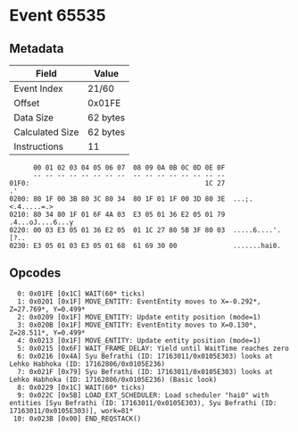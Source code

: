 # Event 65535

## Metadata

| Field           | Value    |
|-----------------|----------|
| Event Index     | 21/60    |
| Offset          | 0x01FE   |
| Data Size       | 62 bytes |
| Calculated Size | 62 bytes |
| Instructions    | 11       |

```
      00 01 02 03 04 05 06 07  08 09 0A 0B 0C 0D 0E 0F
      -- -- -- -- -- -- -- --  -- -- -- -- -- -- -- --
01F0:                                            1C 27                .'
0200: 80 1F 00 3B 80 3C 80 34  80 1F 01 1F 00 3D 80 3E  ...;.<.4.....=.>
0210: 80 34 80 1F 01 6F 4A 03  E3 05 01 36 E2 05 01 79  .4...oJ....6...y
0220: 00 03 E3 05 01 36 E2 05  01 1C 27 80 5B 3F 80 03  .....6....'.[?..
0230: E3 05 01 03 E3 05 01 68  61 69 30 00              .......hai0.    
```

## Opcodes

```
  0: 0x01FE [0x1C] WAIT(60* ticks)
  1: 0x0201 [0x1F] MOVE_ENTITY: EventEntity moves to X=-0.292*, Z=27.769*, Y=0.499*
  2: 0x0209 [0x1F] MOVE_ENTITY: Update entity position (mode=1)
  3: 0x020B [0x1F] MOVE_ENTITY: EventEntity moves to X=0.130*, Z=28.511*, Y=0.499*
  4: 0x0213 [0x1F] MOVE_ENTITY: Update entity position (mode=1)
  5: 0x0215 [0x6F] WAIT_FRAME_DELAY: Yield until WaitTime reaches zero
  6: 0x0216 [0x4A] Syu Befrathi (ID: 17163011/0x0105E303) looks at Lehko Habhoka (ID: 17162806/0x0105E236)
  7: 0x021F [0x79] Syu Befrathi (ID: 17163011/0x0105E303) looks at Lehko Habhoka (ID: 17162806/0x0105E236) (Basic look)
  8: 0x0229 [0x1C] WAIT(60* ticks)
  9: 0x022C [0x5B] LOAD_EXT_SCHEDULER: Load scheduler "hai0" with entities [Syu Befrathi (ID: 17163011/0x0105E303), Syu Befrathi (ID: 17163011/0x0105E303)], work=81*
 10: 0x023B [0x00] END_REQSTACK()
```
